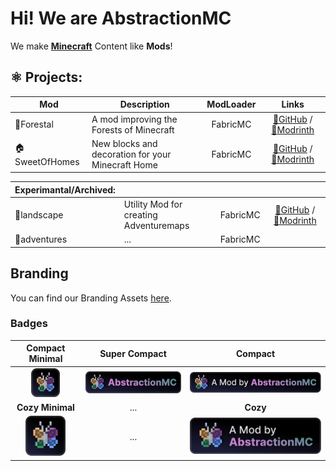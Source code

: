 # Hi! We are AbstractionMC
We make **[Minecraft](https://minecraft.net)** Content like **Mods**!

## ⚛️ Projects:
| Mod         | Description                            | ModLoader |        Links        |
|-------------|----------------------------------------|:---------:|:-------------------:|
| 🌳Forestal  | A mod improving the Forests of Minecraft |  FabricMC | [🔗GitHub](https://github.com/AbstractionMC/Forestal) /[🔗Modrinth](https://modrinth.com/mod/Forestal) |
| 🏠SweetOfHomes  | New blocks and decoration for your Minecraft Home |  FabricMC | [🔗GitHub](https://github.com/AbstractionMC/SweetOfHomes) /[🔗Modrinth](https://modrinth.com/mod/SweetOfHomes) |

| **Experimantal/Archived:**  |  |   |  |
|-------------|----------------------------------------|:---------:|:-------------------:|
| 🌱landscape  | Utility Mod for creating Adventuremaps |  FabricMC | [🔗GitHub](https://github.com/AbstractionMC/landscape) /[🔗Modrinth](https://modrinth.com/mod/landscape) |
| 🧭adventures | ...                                    |  FabricMC |                     |


## Branding
You can find our Branding Assets [here](https://files.rotgruengelb.net/share/branding_AbstractionMC). 

### Badges
| **Compact Minimal** | **Super Compact** | **Compact** |
|:-----------------:|:---------------:|:---------:|
| ![Compact Minimal Badge](https://github.com/rotgruengelb/some-badges/blob/main/AbstractionMC/compact-minimal_46h.png?raw=true) | ![Super Compact Badge](https://raw.githubusercontent.com/rotgruengelb/some-badges/b233bbe1b4a8a1eb45a1e53fdf140ed5eb3b09ae/AbstractionMC/super-compact_46h.png) | ![Compact Badge](https://github.com/rotgruengelb/some-badges/blob/main/AbstractionMC/compact_46h.png?raw=true) |
| **Cozy Minimal** | ... | **Cozy** |
| ![Cozy Minimal Badge](https://github.com/rotgruengelb/some-badges/blob/main/AbstractionMC/cozy-minimal_64h.png?raw=true) | ... | ![Cozy Badge](https://github.com/rotgruengelb/some-badges/blob/main/AbstractionMC/cozy_64h.png?raw=true) |




